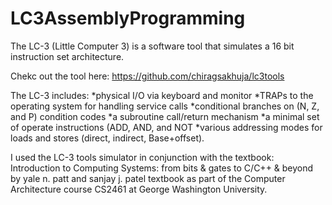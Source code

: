 # LC3AssemblyProgramming

The LC-3 (Little Computer 3) is a software tool that simulates a 16 bit instruction set architecture. 

Chekc out the tool here: https://github.com/chiragsakhuja/lc3tools


The LC-3 includes: 
*physical I/O via keyboard and monitor
*TRAPs to the operating system for handling service calls
*conditional branches on (N, Z, and P) condition codes
*a subroutine call/return mechanism
*a minimal set of operate instructions (ADD, AND, and NOT
*various addressing modes for loads and stores (direct, indirect, Base+offset).

I used the LC-3 tools simulator in conjunction with the textbook: Introduction to Computing Systems: from bits & gates to C/C++ & beyond by yale n. patt and sanjay j. patel textbook as part of the Computer Architecture course CS2461 at George Washington University.

 
